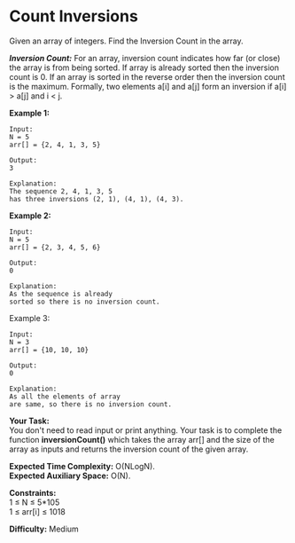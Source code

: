 # Count Inversions
Given an array of integers. Find the Inversion Count in the array. 

***Inversion Count:*** For an array, inversion count indicates how far (or close) the array is from being sorted. If array is already sorted then the inversion count is 0. If an array is sorted in the reverse order then the inversion count is the maximum. 
Formally, two elements a[i] and a[j] form an inversion if a[i] > a[j] and i < j.

**Example 1:**
```
Input:
N = 5
arr[] = {2, 4, 1, 3, 5}

Output: 
3

Explanation: 
The sequence 2, 4, 1, 3, 5 
has three inversions (2, 1), (4, 1), (4, 3).
```
**Example 2:**
```
Input: 
N = 5
arr[] = {2, 3, 4, 5, 6}

Output: 
0

Explanation: 
As the sequence is already 
sorted so there is no inversion count.
```
Example 3:
```
Input: 
N = 3 
arr[] = {10, 10, 10}

Output: 
0

Explanation: 
As all the elements of array 
are same, so there is no inversion count.
```

**Your Task:** <br>
You don't need to read input or print anything. Your task is to complete the function **inversionCount()** which takes the array arr[] and the size of the array as inputs and returns the inversion count of the given array.

**Expected Time Complexity:** O(NLogN). <br>
**Expected Auxiliary Space:** O(N).

**Constraints:** <br>
1 ≤ N ≤ 5*105 <br>
1 ≤ arr[i] ≤ 1018

**Difficulty:** Medium